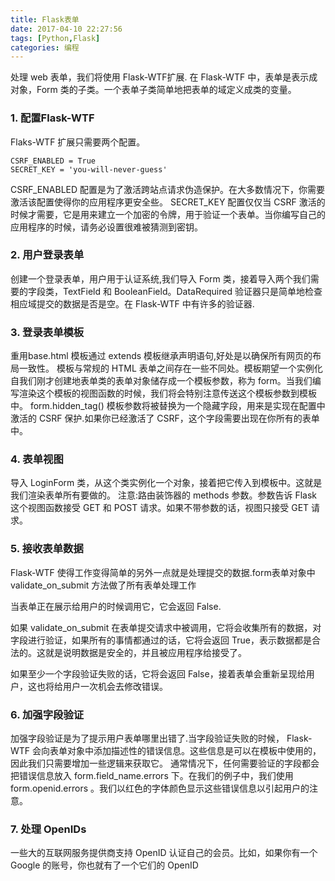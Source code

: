 ```yaml
---
title: Flask表单
date: 2017-04-10 22:27:56
tags: [Python,Flask]
categories: 编程
---
```

处理 web 表单，我们将使用 Flask-WTF扩展.
在 Flask-WTF 中，表单是表示成对象，Form 类的子类。一个表单子类简单地把表单的域定义成类的变量。

### 1. 配置Flask-WTF
Flaks-WTF 扩展只需要两个配置。
```
CSRF_ENABLED = True
SECRET_KEY = 'you-will-never-guess'
```
CSRF_ENABLED 配置是为了激活跨站点请求伪造保护。在大多数情况下，你需要激活该配置使得你的应用程序更安全些。
SECRET_KEY 配置仅仅当 CSRF 激活的时候才需要，它是用来建立一个加密的令牌，用于验证一个表单。当你编写自己的应用程序的时候，请务必设置很难被猜测到密钥。

### 2. 用户登录表单
创建一个登录表单，用户用于认证系统,我们导入 Form 类，接着导入两个我们需要的字段类，TextField 和 BooleanField。DataRequired 验证器只是简单地检查相应域提交的数据是否是空。在 Flask-WTF 中有许多的验证器.

### 3. 登录表单模板
重用base.html 模板通过 extends 模板继承声明语句,好处是以确保所有网页的布局一致性。
模板与常规的 HTML 表单之间存在一些不同处。模板期望一个实例化自我们刚才创建地表单类的表单对象储存成一个模板参数，称为 form。当我们编写渲染这个模板的视图函数的时候，我们将会特别注意传送这个模板参数到模板中。
form.hidden_tag() 模板参数将被替换为一个隐藏字段，用来是实现在配置中激活的 CSRF 保护.如果你已经激活了 CSRF，这个字段需要出现在你所有的表单中。

### 4. 表单视图
导入 LoginForm 类，从这个类实例化一个对象，接着把它传入到模板中。这就是我们渲染表单所有要做的。
注意:路由装饰器的 methods 参数。参数告诉 Flask 这个视图函数接受 GET 和 POST 请求。如果不带参数的话，视图只接受 GET 请求。


### 5. 接收表单数据
Flask-WTF 使得工作变得简单的另外一点就是处理提交的数据.form表单对象中validate_on_submit 方法做了所有表单处理工作

当表单正在展示给用户的时候调用它，它会返回 False.

如果 validate_on_submit 在表单提交请求中被调用，它将会收集所有的数据，对字段进行验证，如果所有的事情都通过的话，它将会返回 True，表示数据都是合法的。这就是说明数据是安全的，并且被应用程序给接受了。

如果至少一个字段验证失败的话，它将会返回 False，接着表单会重新呈现给用户，这也将给用户一次机会去修改错误。

### 6. 加强字段验证
加强字段验证是为了提示用户表单哪里出错了.当字段验证失败的时候， Flask-WTF 会向表单对象中添加描述性的错误信息。这些信息是可以在模板中使用的，因此我们只需要增加一些逻辑来获取它。
通常情况下，任何需要验证的字段都会把错误信息放入 form.field_name.errors 下。在我们的例子中，我们使用 form.openid.errors 。我们以红色的字体颜色显示这些错误信息以引起用户的注意。

### 7. 处理 OpenIDs
一些大的互联网服务提供商支持 OpenID 认证自己的会员。比如，如果你有一个 Google 的账号，你也就有了一个它们的 OpenID
